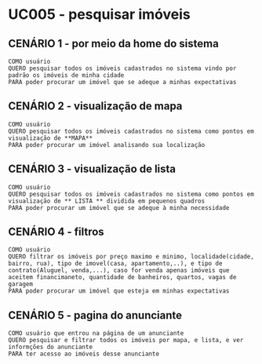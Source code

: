 # UC005 - pesquisar imóveis


## CENÁRIO 1 - por meio da home do sistema 

```
COMO usuário
QUERO pesquisar todos os imóveis cadastrados no sistema vindo por padrão os imóveis de minha cidade
PARA poder procurar um imóvel que se adeque a minhas expectativas
```

## CENÁRIO 2 - visualização de mapa 

```
COMO usuário
QUERO pesquisar todos os imóveis cadastrados no sistema como pontos em visualização de **MAPA**
PARA poder procurar um imóvel analisando sua localização
```

## CENÁRIO 3 - visualização de lista 

```
COMO usuário
QUERO pesquisar todos os imóveis cadastrados no sistema como pontos em visualização de ** LISTA ** dividida em pequenos quadros
PARA poder procurar um imóvel que se adeque à minha necessidade
```

## CENÁRIO 4 - filtros

```
COMO usuário
QUERO filtrar os imóveis por preço maximo e minimo, localidade(cidade, bairro, rua), tipo de imovel(casa, apartamento,..), e tipo de contrato(Aluguel, venda,...), caso for venda apenas imóveis que aceitem financimaneto, quantidade de banheiros, quartos, vagas de garagem
PARA poder procurar um imóvel que esteja em minhas expectativas
```

## CENÁRIO 5 - pagina do anunciante

```
COMO usuário que entrou na página de um anunciante
QUERO pesquisar e filtrar todos os imóveis por mapa, e lista, e ver informções do anunciante
PARA ter acesso ao imóveis desse anunciante
```